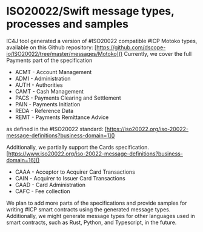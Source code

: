 # ISO20022/Swift message types, processes and samples

IC4J tool generated a version of #ISO20022  compatible #ICP Motoko types, available on this Github repository:  [https://github.com/dscope-io/ISO20022/tree/master/messages/Motoko]()
Currently, we cover the full Payments part of the specification 

* ACMT - Account Management
* ADMI - Administration
* AUTH - Authorities
* CAMT - Cash Management
* PACS - Payments Clearing and Settlement
* PAIN - Payments Initiation
* REDA - Reference Data
* REMT - Payments Remittance Advice

as defined in the #ISO20022 standard: [https://iso20022.org/iso-20022-message-definitions?business-domain=1]()

Additionally, we partially support the Cards specification. [https://www.iso20022.org/iso-20022-message-definitions?business-domain=16]()

* CAAA - Acceptor to Acquirer Card Transactions 
* CAIN - Acquirer to Issuer Card Transactions 
* CAAD - Card Administration 
* CAFC - Fee collection   

We plan to add more parts of the specifications and provide samples for writing #ICP smart contracts using the generated message types. Additionally, we might generate message types for other languages used in smart contracts, such as Rust, Python, and Typescript, in the future.